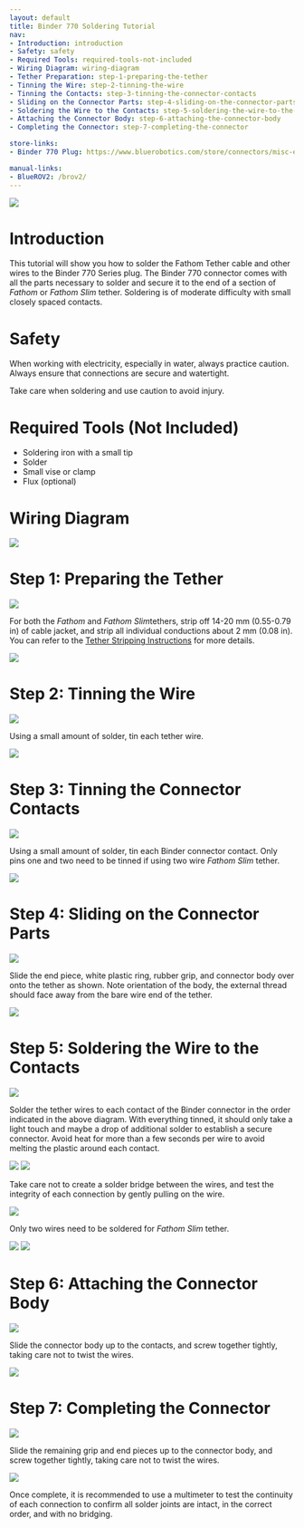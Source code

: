 ```yaml
---
layout: default
title: Binder 770 Soldering Tutorial
nav:
- Introduction: introduction
- Safety: safety
- Required Tools: required-tools-not-included
- Wiring Diagram: wiring-diagram
- Tether Preparation: step-1-preparing-the-tether
- Tinning the Wire: step-2-tinning-the-wire
- Tinning the Contacts: step-3-tinning-the-connector-contacts
- Sliding on the Connector Parts: step-4-sliding-on-the-connector-parts
- Soldering the Wire to the Contacts: step-5-soldering-the-wire-to-the-contacts
- Attaching the Connector Body: step-6-attaching-the-connector-body
- Completing the Connector: step-7-completing-the-connector

store-links:
- Binder 770 Plug: https://www.bluerobotics.com/store/connectors/misc-elec-binder-770-plug-r1//

manual-links:
- BlueROV2: /brov2/
---
```


<img src="/binder770/cad/IMG_1361_bannerest.JPG" class="img-responsive img-center" style="max-width:600px"  />

# Introduction

This tutorial will show you how to solder the Fathom Tether cable and other wires to the Binder 770 Series plug. The Binder 770 connector comes with all the parts necessary to solder and secure it to the end of a section of <em>Fathom</em> or <em>Fathom Slim</em> tether. Soldering is of moderate difficulty with small closely spaced contacts.

# Safety 

<i class="fa fa-exclamation-triangle fa-fw fa-2x text-warning"></i> When working with electricity, especially in water, always practice caution. Always ensure that connections are secure and watertight. 

<i class="fa fa-exclamation-triangle fa-fw fa-2x text-warning"></i> Take care when soldering and use caution to avoid injury. 

# Required Tools (Not Included)

- Soldering iron with a small tip
- Solder 
- Small vise or clamp
- Flux (optional)

# Wiring Diagram

<img src="/binder770/cad/Customer Soldering Diagram.png" class="img-responsive img-center" style="max-width:600px"  />

# Step 1: Preparing the Tether

<img src="/binder770/cad/IMG_1529.png" class="img-responsive img-center" style="max-width:800px"  />

For both the <em>Fathom</em> and <em>Fathom Slim</em>tethers, strip off 14-20 mm (0.55-0.79 in) of cable jacket, and strip all individual conductions about 2 mm (0.08 in). You can refer to the [Tether Stripping Instructions](/fathom/#installation) for more details.

<img src="/binder770/cad/IMG_1527.png" class="img-responsive img-center" style="max-width:800px"  />

# Step 2: Tinning the Wire

<img src="/binder770/cad/IMG_1534.png" class="img-responsive img-center" style="max-width:800px"  />

Using a small amount of solder, tin each tether wire.

<img src="/binder770/cad/IMG_1535.png" class="img-responsive img-center" style="max-width:800px"  />

# Step 3: Tinning the Connector Contacts

<img src="/binder770/cad/IMG_1541.png" class="img-responsive img-center" style="max-width:800px"  />

Using a small amount of solder, tin each Binder connector contact. Only pins one and two need to be tinned if using two wire <em>Fathom Slim</em> tether.

<img src="/binder770/cad/IMG_1546.png" class="img-responsive img-center" style="max-width:500px"  />

# Step 4: Sliding on the Connector Parts

<img src="/binder770/cad/IMG_1531.png" class="img-responsive img-center" style="max-width:800px"  />

Slide the end piece, white plastic ring, rubber grip, and connector body over onto the tether as shown. Note orientation of the body, the external thread should face away from the bare wire end of the tether.

<img src="/binder770/cad/IMG_1532.png" class="img-responsive img-center" style="max-width:800px"  />

# Step 5: Soldering the Wire to the Contacts

<img src="/binder770/cad/Customer Soldering Diagram.png" class="img-responsive img-center" style="max-width:600px"  />

Solder the tether wires to each contact of the Binder connector in the order indicated in the above diagram. With everything tinned, it should only take a light touch and maybe a drop of additional solder to establish a secure connector. Avoid heat for more than a few seconds per wire to avoid melting the plastic around each contact. 

<img src="/binder770/cad/IMG_1553.png" class="img-responsive img-center" style="max-width:800px"  /> 

<img src="/binder770/cad/IMG_1563.png" class="img-responsive img-center" style="max-width:800px"  />

Take care not to create a solder bridge between the wires, and test the integrity of each connection by gently pulling on the wire.

<img src="/binder770/cad/IMG_1565.png" class="img-responsive img-center" style="max-width:600px"  />

Only two wires need to be soldered for <em>Fathom Slim</em> tether.

<img src="/binder770/cad/IMG_1568.png" class="img-responsive img-center" style="max-width:800px"  />

<img src="/binder770/cad/IMG_1572.png" class="img-responsive img-center" style="max-width:500px"  />

# Step 6: Attaching the Connector Body

<img src="/binder770/cad/IMG_1574.png" class="img-responsive img-center" style="max-width:500px"  />

Slide the connector body up to the contacts, and screw together tightly, taking care not to twist the wires.

<img src="/binder770/cad/IMG_1576.png" class="img-responsive img-center" style="max-width:500px"  />

# Step 7: Completing the Connector

<img src="/binder770/cad/IMG_1575.png" class="img-responsive img-center" style="max-width:500px"  />

Slide the remaining grip and end pieces up to the connector body, and screw together tightly, taking care not to twist the wires.

<img src="/binder770/cad/IMG_1577.png" class="img-responsive img-center" style="max-width:500px"  />

Once complete, it is recommended to use a multimeter to test the continuity of each connection to confirm all solder joints are intact, in the correct order, and with no bridging.
